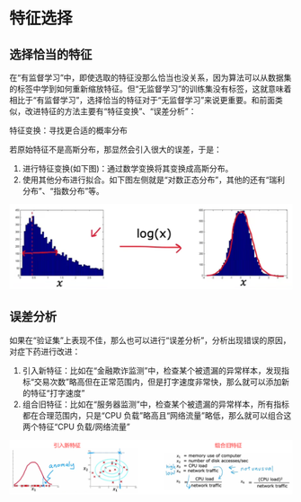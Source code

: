 # 特征选择

## 选择恰当的特征

在“有监督学习”中，即使选取的特征没那么恰当也没关系，因为算法可以从数据集的标签中学到如何重新缩放特征。但“无监督学习”的训练集没有标签，这就意味着 相比于“有监督学习”，选择恰当的特征对于“无监督学习”来说更重要。和前面类似，改进特征的方法主要有“特征变换”、“误差分析”：

特征变换：寻找更合适的概率分布

若原始特征不是高斯分布，那显然会引入很大的误差，于是：

1. 进行特征变换(如下图)：通过数学变换将其变换成高斯分布。
2. 使用其他分布进行拟合。如下图左侧就是“对数正态分布”，其他的还有“瑞利分布”、“指数分布”等。

![image](../images/anomaly/特征变换，使其为高斯分布.png)

## 误差分析

如果在“验证集”上表现不佳，那么也可以进行“误差分析”，分析出现错误的原因，对症下药进行改进：

1. 引入新特征：比如在“金融欺诈监测”中，检查某个被遗漏的异常样本，发现指标“交易次数”略高但在正常范围内，但是打字速度非常快，那么就可以添加新的特征“打字速度”
2. 组合旧特征：比如在“服务器监测”中，检查某个被遗漏的异常样本，所有指标都在合理范围内，只是“CPU 负载”略高且“网络流量”略低，那么就可以组合这两个特征“CPU 负载/网络流量”

![image](../images/anomaly/改进特征的两种方法.png)
